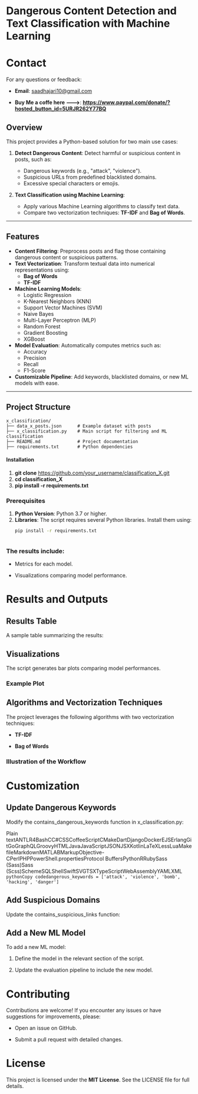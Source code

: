# Dangerous Content Detection and Text Classification with Machine Learning

Contact
=======

For any questions or feedback:

*   **Email**: saadhajari10@gmail.com
    
*   **Buy Me a coffe here --->**: **https://www.paypal.com/donate/?hosted_button_id=5URJR262Y77BQ**


## Overview

This project provides a Python-based solution for two main use cases:

1. **Detect Dangerous Content**: Detect harmful or suspicious content in posts, such as:
   - Dangerous keywords (e.g., "attack", "violence").
   - Suspicious URLs from predefined blacklisted domains.
   - Excessive special characters or emojis.

2. **Text Classification using Machine Learning**:
   - Apply various Machine Learning algorithms to classify text data.
   - Compare two vectorization techniques: **TF-IDF** and **Bag of Words**.



---

## Features

- **Content Filtering**: Preprocess posts and flag those containing dangerous content or suspicious patterns.
- **Text Vectorization**: Transform textual data into numerical representations using:
  - **Bag of Words**
  - **TF-IDF**
- **Machine Learning Models**:
  - Logistic Regression
  - K-Nearest Neighbors (KNN)
  - Support Vector Machines (SVM)
  - Naive Bayes
  - Multi-Layer Perceptron (MLP)
  - Random Forest
  - Gradient Boosting
  - XGBoost
- **Model Evaluation**: Automatically computes metrics such as:
  - Accuracy
  - Precision
  - Recall
  - F1-Score
- **Customizable Pipeline**: Add keywords, blacklisted domains, or new ML models with ease.

---

## Project Structure

```plaintext
x_classification/
├── data_x_posts.json      # Example dataset with posts
├── x_classification.py    # Main script for filtering and ML classification
├── README.md              # Project documentation
├── requirements.txt       # Python dependencies          

```

#### Installation

1. **git clone** https://github.com/your_username/classification_X.git
2.  **cd classification_X**
3.  **pip install -r requirements.txt**



### Prerequisites

1. **Python Version**: Python 3.7 or higher.
2. **Libraries**: The script requires several Python libraries. Install them using:
   ```bash
   pip install -r requirements.txt



### The results include:

*   Metrics for each model.
    
*   Visualizations comparing model performance.
    

Results and Outputs
===================

Results Table
-------------

A sample table summarizing the results:



Visualizations
--------------

The script generates bar plots comparing model performances.

### Example Plot

Algorithms and Vectorization Techniques
---------------------------------------

The project leverages the following algorithms with two vectorization techniques:

*   **TF-IDF**
    
*   **Bag of Words**
    

### Illustration of the Workflow

Customization
=============

Update Dangerous Keywords
-------------------------

Modify the contains\_dangerous\_keywords function in x\_classification.py:

Plain textANTLR4BashCC#CSSCoffeeScriptCMakeDartDjangoDockerEJSErlangGitGoGraphQLGroovyHTMLJavaJavaScriptJSONJSXKotlinLaTeXLessLuaMakefileMarkdownMATLABMarkupObjective-CPerlPHPPowerShell.propertiesProtocol BuffersPythonRRubySass (Sass)Sass (Scss)SchemeSQLShellSwiftSVGTSXTypeScriptWebAssemblyYAMLXML`   pythonCopy codedangerous_keywords = ['attack', 'violence', 'bomb', 'hacking', 'danger']   `

Add Suspicious Domains
----------------------

Update the contains\_suspicious\_links function:


Add a New ML Model
------------------

To add a new ML model:

1.  Define the model in the relevant section of the script.
    
2.  Update the evaluation pipeline to include the new model.
    

Contributing
============

Contributions are welcome! If you encounter any issues or have suggestions for improvements, please:

*   Open an issue on GitHub.
    
*   Submit a pull request with detailed changes.
    

License
=======

This project is licensed under the **MIT License**. See the LICENSE file for full details.
